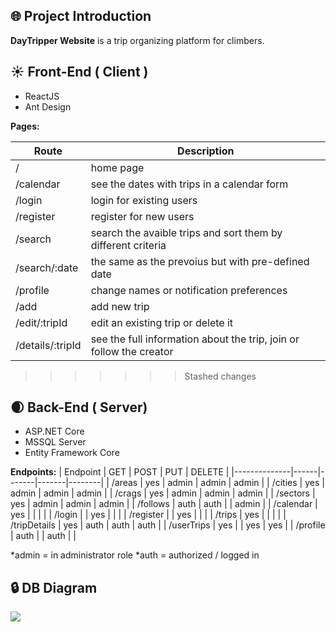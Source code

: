 ## :globe_with_meridians: Project Introduction

**DayTripper Website** is a trip organizing platform for climbers.


## :sunny: Front-End ( Client )

- ReactJS
- Ant Design
 
 
**Pages:**

| Route            | Description                                                         |
|------------------|---------------------------------------------------------------------|
| /                | home page                                                           |
| /calendar        | see the dates with trips in a calendar form                         |
| /login           | login for existing users                                            |
| /register        |  register for new users                                             |
| /search          | search the avaible trips and sort them by different criteria        |
| /search/:date    | the same as the prevoius but with pre-defined date                  |
| /profile         | change names or notification preferences                            |
| /add             | add new trip                                                        |
| /edit/:tripId    | edit an existing trip or delete it                                  |
| /details/:tripId | see the full information about the trip, join or follow the creator |
>>>>>>> Stashed changes


## :waxing_crescent_moon: Back-End ( Server)

- ASP.NET Core
- MSSQL Server
- Entity Framework Core


**Endpoints:**
| Endpoint     | GET  | POST  | PUT   | DELETE |
|--------------|------|-------|-------|--------|
| /areas       | yes  | admin | admin | admin  |
| /cities      | yes  | admin | admin | admin  |
| /crags       | yes  | admin | admin | admin  |
| /sectors     | yes  | admin | admin | admin  |
| /follows     | auth | auth  |       | admin  |
| /calendar    | yes  |       |       |        |
| /login       |      | yes   |       |        |
| /register    |      | yes   |       |        |
| /trips       | yes  |       | 	  | 	   |
| /tripDetails | yes  | auth  | auth  | auth   |
| /userTrips   | yes  |       | yes   | yes    |
| /profile     | auth | 	  | auth  |        |

*admin = in administrator role
*auth = authorized / logged in

## :lock: DB Diagram
![](https://res.cloudinary.com/boulderbox/image/upload/v1618233369/dbdiagramfinal_b9yowa.jpg)
